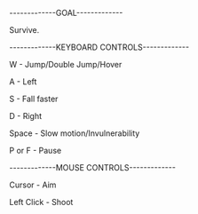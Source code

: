 -------------GOAL-------------

Survive.

-------------KEYBOARD CONTROLS-------------

W - Jump/Double Jump/Hover

A - Left

S - Fall faster

D - Right

Space - Slow motion/Invulnerability
	
P or F - Pause

-------------MOUSE CONTROLS-------------

Cursor - Aim

Left Click - Shoot
